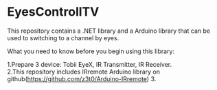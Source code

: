 # EyesControllTV
This repository contains a .NET library and a Arduino library that can be used to switching to a channel by eyes.

What you need to know before you begin using this library:

  1.Prepare 3 device: Tobii EyeX, IR Transmitter, IR Receiver.<br>
  2.This repository includes IRremote Arduino library on github(https://github.com/z3t0/Arduino-IRremote)
  3.
